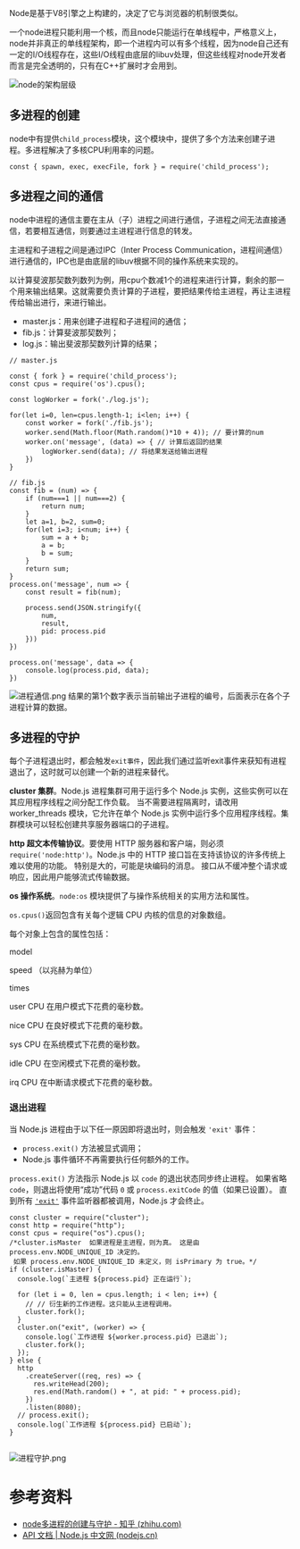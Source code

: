 

Node是基于V8引擎之上构建的，决定了它与浏览器的机制很类似。

一个node进程只能利用一个核，而且node只能运行在单线程中，严格意义上，node并非真正的单线程架构，即一个进程内可以有多个线程，因为node自己还有一定的I/O线程存在，这些I/O线程由底层的libuv处理，但这些线程对node开发者而言是完全透明的，只有在C++扩展时才会用到。

![node的架构层级](https://p3-juejin.byteimg.com/tos-cn-i-k3u1fbpfcp/c0f096641e874bf4adf2331b032a44e0~tplv-k3u1fbpfcp-zoom-1.image)

## 多进程的创建

node中有提供`child_process`模块，这个模块中，提供了多个方法来创建子进程。多进程解决了多核CPU利用率的问题。

```
const { spawn, exec, execFile, fork } = require('child_process');
```

## 多进程之间的通信

node中进程的通信主要在主从（子）进程之间进行通信，子进程之间无法直接通信，若要相互通信，则要通过主进程进行信息的转发。

主进程和子进程之间是通过IPC（Inter Process Communication，进程间通信）进行通信的，IPC也是由底层的libuv根据不同的操作系统来实现的。

以计算斐波那契数列数列为例，用cpu个数减1个的进程来进行计算，剩余的那一个用来输出结果。这就需要负责计算的子进程，要把结果传给主进程，再让主进程传给输出进行，来进行输出。

-   master.js：用来创建子进程和子进程间的通信；
-   fib.js：计算斐波那契数列；
-   log.js：输出斐波那契数列计算的结果；

```
// master.js
​
const { fork } = require('child_process');
const cpus = require('os').cpus();
​
const logWorker = fork('./log.js');
​
for(let i=0, len=cpus.length-1; i<len; i++) {
    const worker = fork('./fib.js');
    worker.send(Math.floor(Math.random()*10 + 4)); // 要计算的num
    worker.on('message', (data) => { // 计算后返回的结果
        logWorker.send(data); // 将结果发送给输出进程
    })
}
```

```
// fib.js
const fib = (num) => {
    if (num===1 || num===2) {
        return num;
    }
    let a=1, b=2, sum=0;
    for(let i=3; i<num; i++) {
        sum = a + b;
        a = b;
        b = sum;
    }
    return sum;
}
process.on('message', num => {
    const result = fib(num);
​
    process.send(JSON.stringify({
        num,
        result,
        pid: process.pid
    }))
})
```

```
process.on('message', data => {
    console.log(process.pid, data);
})
```

![进程通信.png](https://p3-juejin.byteimg.com/tos-cn-i-k3u1fbpfcp/ea926fd143124c98afe215107cbfec2e~tplv-k3u1fbpfcp-watermark.image?)
结果的第1个数字表示当前输出子进程的编号，后面表示在各个子进程计算的数据。

## 多进程的守护

每个子进程退出时，都会触发`exit事件`，因此我们通过监听exit事件来获知有进程退出了，这时就可以创建一个新的进程来替代。

**cluster 集群**。Node.js 进程集群可用于运行多个 Node.js 实例，这些实例可以在其应用程序线程之间分配工作负载。 当不需要进程隔离时，请改用 worker_threads 模块，它允许在单个 Node.js 实例中运行多个应用程序线程。集群模块可以轻松创建共享服务器端口的子进程。

**http 超文本传输协议**。要使用 HTTP 服务器和客户端，则必须 `require('node:http')`。Node.js 中的 HTTP 接口旨在支持该协议的许多传统上难以使用的功能。 特别是大的，可能是块编码的消息。 接口从不缓冲整个请求或响应，因此用户能够流式传输数据。

**os 操作系统**。`node:os` 模块提供了与操作系统相关的实用方法和属性。

`os.cpus()`返回包含有关每个逻辑 CPU 内核的信息的对象数组。

每个对象上包含的属性包括：

model <string>

speed <number> （以兆赫为单位）

times <Object>

user <number> CPU 在用户模式下花费的毫秒数。

nice <number> CPU 在良好模式下花费的毫秒数。

sys <number> CPU 在系统模式下花费的毫秒数。

idle <number> CPU 在空闲模式下花费的毫秒数。

irq <number> CPU 在中断请求模式下花费的毫秒数。

### 退出进程

当 Node.js 进程由于以下任一原因即将退出时，则会触发 `'exit'` 事件：

-   `process.exit()` 方法被显式调用；
-   Node.js 事件循环不再需要执行任何额外的工作。

`process.exit()` 方法指示 Node.js 以 `code` 的退出状态同步终止进程。 如果省略 `code`，则退出将使用“成功”代码 `0` 或 `process.exitCode` 的值（如果已设置）。 直到所有 [`'exit'`](http://nodejs.cn/api/process.html#event-exit) 事件监听器都被调用，Node.js 才会终止。

```
const cluster = require("cluster");
const http = require("http");
const cpus = require("os").cpus();
/*cluster.isMaster  如果进程是主进程，则为真。 这是由 process.env.NODE_UNIQUE_ID 决定的。
 如果 process.env.NODE_UNIQUE_ID 未定义，则 isPrimary 为 true。*/
if (cluster.isMaster) {
  console.log(`主进程 ${process.pid} 正在运行`);
​
  for (let i = 0, len = cpus.length; i < len; i++) {
    // // 衍生新的工作进程。这只能从主进程调用。
    cluster.fork();
  }
  cluster.on("exit", (worker) => {
    console.log(`工作进程 ${worker.process.pid} 已退出`);
    cluster.fork();
  });
} else {
  http
    .createServer((req, res) => {
      res.writeHead(200);
      res.end(Math.random() + ", at pid: " + process.pid);
    })
    .listen(8080);
  // process.exit();
  console.log(`工作进程 ${process.pid} 已启动`);
}
​
```

![进程守护.png](https://p6-juejin.byteimg.com/tos-cn-i-k3u1fbpfcp/e388611ed2f448869114c556b9009489~tplv-k3u1fbpfcp-watermark.image?)
# 参考资料
- [node多进程的创建与守护 - 知乎 (zhihu.com)](https://zhuanlan.zhihu.com/p/100550801)
- [API 文档 | Node.js 中文网 (nodejs.cn)](http://nodejs.cn/api/)
